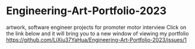 # Engineering-Art-Portfolio-2023
artwork, software engineer projects for promoter motor interview
Click on the link below and it will bring you to a new window of viewing my portfolio
https://github.com/LiXiu37YaHua/Engineering-Art-Portfolio-2023/issues/1
